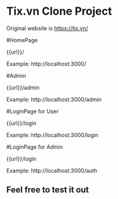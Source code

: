 # Tix.vn Clone Project

Original website is https://tix.vn/

#HomePage

{{url}}/

Example: http://localhost:3000/

#Admin

{{url}}/admin

Example: http://localhost:3000/admin

#LoginPage for User

{{url}}/login

Example: http://localhost:3000/login

#LoginPage for Admin

{{url}}/login

Example: http://localhost:3000/auth

## Feel free to test it out ##
